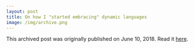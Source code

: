 ```yaml
---
layout: post
title: On how I "started embracing" dynamic languages
image: /img/archive.png
---
```

This archived post was originally published on June 10, 2018. Read it [here](/alex.ciobanu.org/indexc344.html).
